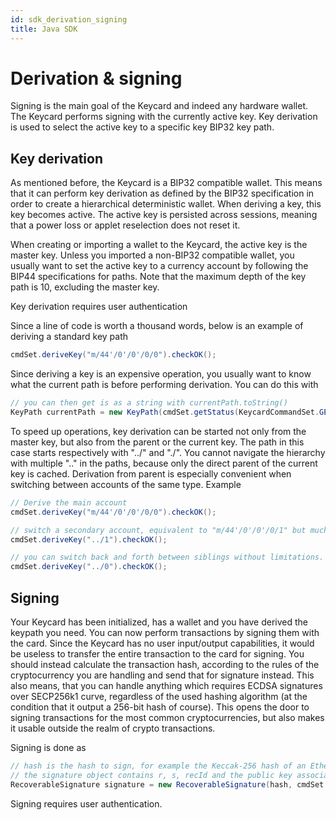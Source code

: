 ```yaml
---
id: sdk_derivation_signing
title: Java SDK
---
```


# Derivation & signing

Signing is the main goal of the Keycard and indeed any hardware wallet. The Keycard performs signing with the currently active key. Key derivation is used to select the active key to a specific key BIP32 key path. 

## Key derivation

As mentioned before, the Keycard is a BIP32 compatible wallet. This means that it can perform key derivation as defined by the BIP32 specification in order to create a hierarchical deterministic wallet. When deriving a key, this key becomes active. The active key is persisted across sessions, meaning that a power loss or applet reselection does not reset it.

When creating or importing a wallet to the Keycard, the active key is the master key. Unless you imported a non-BIP32 compatible wallet, you usually want to set the active key to a currency account by following the BIP44 specifications for paths. Note that the maximum depth of the key path is 10, excluding the master key.

Key derivation requires user authentication

Since a line of code is worth a thousand words, below is an example of deriving a standard key path

```java
cmdSet.deriveKey("m/44'/0'/0'/0/0").checkOK();
```

Since deriving a key is an expensive operation, you usually want to know what the current path is before performing derivation. You can do this with

```java
// you can then get is as a string with currentPath.toString()
KeyPath currentPath = new KeyPath(cmdSet.getStatus(KeycardCommandSet.GET_STATUS_P1_KEY_PATH).checkOK().getData());
```

To speed up operations, key derivation can be started not only from the master key, but also from the parent or the current key. The path in this case starts respectively with "../" and "./". You cannot navigate the hierarchy with multiple ".." in the paths, because only the direct parent of the current key is cached. Derivation from parent is especially convenient when switching between accounts of the same type. Example

```java
// Derive the main account
cmdSet.deriveKey("m/44'/0'/0'/0/0").checkOK();

// switch a secondary account, equivalent to "m/44'/0'/0'/0/1" but much faster
cmdSet.deriveKey("../1").checkOK();

// you can switch back and forth between siblings without limitations.
cmdSet.deriveKey("../0").checkOK();
```

## Signing

Your Keycard has been initialized, has a wallet and you have derived the keypath you need. You can now perform transactions by signing them with the card. Since the Keycard has no user input/output capabilities, it would be useless to transfer the entire transaction to the card for signing. You should instead calculate the transaction hash, according to the rules of the cryptocurrency you are handling and send that for signature instead. This also means, that you can handle anything which requires ECDSA signatures over SECP256k1 curve, regardless of the used hashing algorithm (at the condition that it output a 256-bit hash of course). This opens the door to signing transactions for the most common cryptocurrencies, but also makes it usable outside the realm of crypto transactions.

Signing is done as

```java
// hash is the hash to sign, for example the Keccak-256 hash of an Ethereum transaction
// the signature object contains r, s, recId and the public key associated to this signature
RecoverableSignature signature = new RecoverableSignature(hash, cmdSet.sign(hash).checkOK().getData());
```

Signing requires user authentication.
